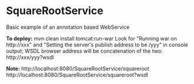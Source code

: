 # SquareRootService
Basic example of an annotation based WebService

**To deploy:**
mvn clean install tomcat:run-war
Look for "Running war on http://xxx" and
"Setting the server's publish address to be /yyy"
in console output; WSDL browser address will be
concatenation of the two: http://xxx/yyy?wsdl


**Note:**
http://localhost:8080/SquareRootService/squareroot
http://localhost:8080/SquareRootService/squareroot?wsdl